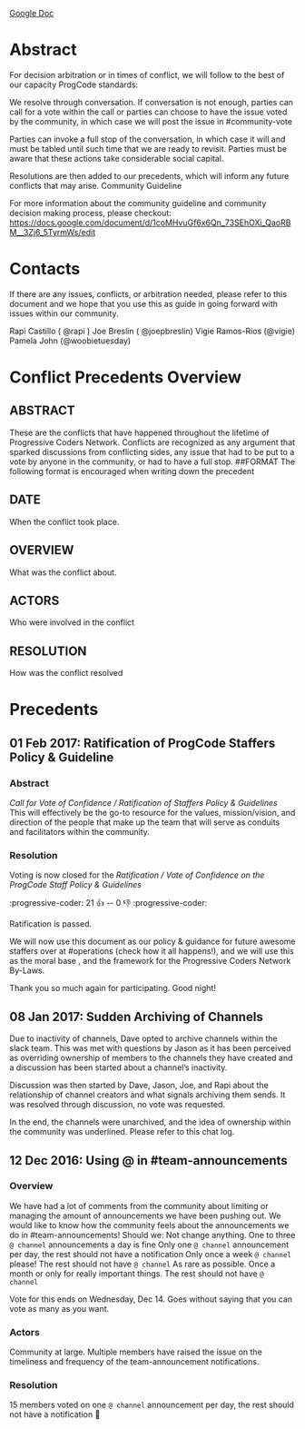 [Google Doc](https://docs.google.com/document/d/1tZu7P1m_KxKNdq-NqWR9b93aoH4Tsc4tdDapanyiEOE/edit#)

# Abstract

For decision arbitration or in times of conflict, we will follow to the best of our capacity ProgCode standards:

We resolve through conversation. If conversation is not enough, parties can call for a vote within the call or parties can choose to have the issue voted by the community, in which case we will post the issue in #community-vote

Parties can invoke a full stop of the conversation, in which case it will and must be tabled until such time that we are ready to revisit. Parties must be aware that these actions take considerable social capital.


Resolutions are then added to our precedents, which will inform any future conflicts that may arise.
Community Guideline

For more information about the community guideline and community decision making process, please checkout: https://docs.google.com/document/d/1coMHvuGf6x6Qn_73SEhOXi_QaoRBM__3Zj6_5TyrmWs/edit

# Contacts
If there are any issues, conflicts, or arbitration needed, please refer to this document and we hope that you use this as guide in going forward with issues within our community.

Rapi Castillo ( @rapi )
Joe Breslin ( @joepbreslin)
Vigie Ramos-Rios (@vigie)
Pamela John (@woobietuesday)

<Please add your name here if interested>

# Conflict Precedents Overview

## ABSTRACT
These are the conflicts that have happened throughout the lifetime of Progressive Coders Network. Conflicts are recognized as any argument that sparked discussions from conflicting sides, any issue that had to be put to a vote by anyone in the community, or had to have a full stop.
##FORMAT
The following format is encouraged when writing down the precedent
## DATE
When the conflict took place.
## OVERVIEW
What was the conflict about.
## ACTORS
Who were involved in the conflict
## RESOLUTION
How was the conflict resolved

# Precedents

## 01 Feb 2017: Ratification of ProgCode Staffers Policy & Guideline

### Abstract
*Call for Vote of Confidence / Ratification of Staffers Policy & Guidelines*
This will effectively be the go-to resource for the values, mission/vision, and direction of the people that make up the team that will serve as conduits and facilitators within the community.

### Resolution

Voting is now closed for the *Ratification / Vote of Confidence on the ProgCode Staff Policy & Guidelines*

:progressive-coder: 21 :+1:  -- 0 :-1: :progressive-coder:

Ratification is passed.

We will now use this document as our policy & guidance for future awesome staffers over at #operations (check how it all happens!), and we will use this as the moral base , and the framework for the Progressive Coders Network By-Laws.

Thank you so much again for participating. Good night!

## 08 Jan 2017: Sudden Archiving of Channels
Due to inactivity of channels, Dave opted to archive channels within the slack team. This was met with questions by Jason as it has been perceived as overriding ownership of members to the channels they have created and a discussion has been started about a channel’s inactivity.

Discussion was then started by Dave, Jason, Joe, and Rapi about the relationship of channel creators and what signals archiving them sends. It was resolved through discussion, no vote was requested.  

In the end, the channels were unarchived, and the idea of ownership within the community was underlined.
Please refer to this chat log.

## 12 Dec 2016: Using @ in #team-announcements

### Overview
We have had a lot of comments from the community about limiting or managing the amount of announcements we have been pushing out. We would like to know how the community feels about the announcements we do in #team-announcements! Should we:
Not change anything. One to three `@ channel` announcements a day is fine
Only one `@ channel` announcement per day, the rest should not have a notification
Only once a week `@ channel` please! The rest should not have `@ channel`
As rare as possible. Once a month or only for really important things. The rest should not have `@ channel`

Vote for this ends on Wednesday, Dec 14. Goes without saying that you can vote as many as you want. 

### Actors
Community at large. Multiple members have raised the issue on the timeliness and frequency of the team-announcement notifications.

### Resolution
15 members voted on one `@ channel` announcement per day, the rest should not have a notification
